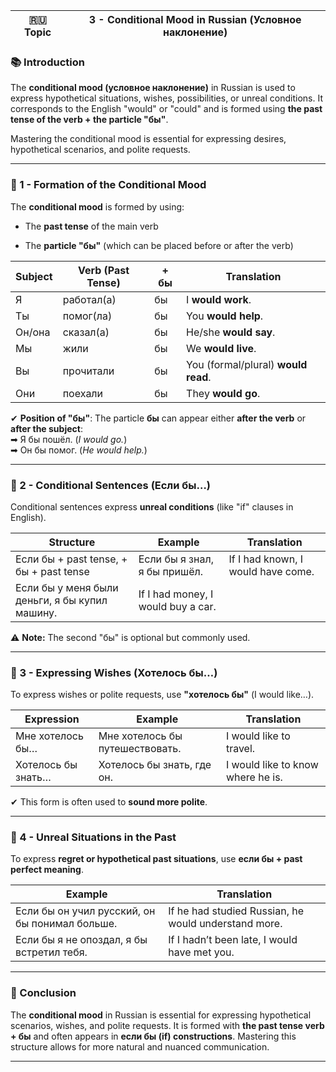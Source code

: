 
|🇷🇺 Topic|3 - Conditional Mood in Russian (Условное наклонение)|
|---|---|

### 📚 Introduction

The **conditional mood (условное наклонение)** in Russian is used to express hypothetical situations, wishes, possibilities, or unreal conditions. It corresponds to the English "would" or "could" and is formed using **the past tense of the verb + the particle "бы"**.

Mastering the conditional mood is essential for expressing desires, hypothetical scenarios, and polite requests.

---

### 🔑 1 - Formation of the Conditional Mood

The **conditional mood** is formed by using:

- The **past tense** of the main verb
    
- The **particle "бы"** (which can be placed before or after the verb)
    

|Subject|Verb (Past Tense)|+ бы|Translation|
|---|---|---|---|
|Я|работал(а)|бы|I **would work**.|
|Ты|помог(ла)|бы|You **would help**.|
|Он/она|сказал(а)|бы|He/she **would say**.|
|Мы|жили|бы|We **would live**.|
|Вы|прочитали|бы|You (formal/plural) **would read**.|
|Они|поехали|бы|They **would go**.|

✔ **Position of "бы"**: The particle **бы** can appear either **after the verb** or **after the subject**:  
➡ Я бы пошёл. (_I would go._)  
➡ Он бы помог. (_He would help._)

---

### 🧠 2 - Conditional Sentences (Если бы…)

Conditional sentences express **unreal conditions** (like "if" clauses in English).

|Structure|Example|Translation|
|---|---|---|
|Если бы + past tense, + бы + past tense|Если бы я знал, я бы пришёл.|If I had known, I would have come.|
|Если бы у меня были деньги, я бы купил машину.|If I had money, I would buy a car.||

⚠ **Note:** The second "бы" is optional but commonly used.

---

### 🔄 3 - Expressing Wishes (Хотелось бы…)

To express wishes or polite requests, use **"хотелось бы"** (I would like…).

|Expression|Example|Translation|
|---|---|---|
|Мне хотелось бы…|Мне хотелось бы путешествовать.|I would like to travel.|
|Хотелось бы знать…|Хотелось бы знать, где он.|I would like to know where he is.|

✔ This form is often used to **sound more polite**.

---

### 🔗 4 - Unreal Situations in the Past

To express **regret or hypothetical past situations**, use **если бы + past perfect meaning**.

|Example|Translation|
|---|---|
|Если бы он учил русский, он бы понимал больше.|If he had studied Russian, he would understand more.|
|Если бы я не опоздал, я бы встретил тебя.|If I hadn’t been late, I would have met you.|

---

### 🎯 Conclusion

The **conditional mood** in Russian is essential for expressing hypothetical scenarios, wishes, and polite requests. It is formed with **the past tense verb + бы** and often appears in **если бы (if) constructions**. Mastering this structure allows for more natural and nuanced communication.

---